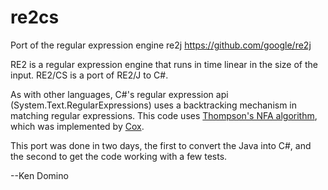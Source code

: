# re2cs
Port of the regular expression engine re2j https://github.com/google/re2j

RE2 is a regular expression engine that runs in time linear in the size of the input. RE2/CS is a port of RE2/J to C#.

As with other languages, C#'s regular expression api (System.Text.RegularExpressions) uses a backtracking mechanism
in matching regular expressions. This code uses [Thompson's NFA algorithm](https://dl.acm.org/citation.cfm?doid=363347.363387),
which was implemented by [Cox](https://swtch.com/~rsc/regexp/).

This port was done in two days, the first to convert the Java into C#, and the second to get the code working with a few tests.

--Ken Domino
